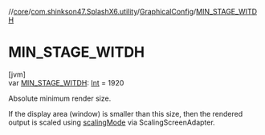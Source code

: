 //[core](../../../index.md)/[com.shinkson47.SplashX6.utility](../index.md)/[GraphicalConfig](index.md)/[MIN_STAGE_WITDH](-m-i-n_-s-t-a-g-e_-w-i-t-d-h.md)

# MIN_STAGE_WITDH

[jvm]\
var [MIN_STAGE_WITDH](-m-i-n_-s-t-a-g-e_-w-i-t-d-h.md): [Int](https://kotlinlang.org/api/latest/jvm/stdlib/kotlin/-int/index.html) = 1920

Absolute minimum render size.

If the display area (window) is smaller than this size, then the rendered output is scaled using [scalingMode](scaling-mode.md) via ScalingScreenAdapter.

